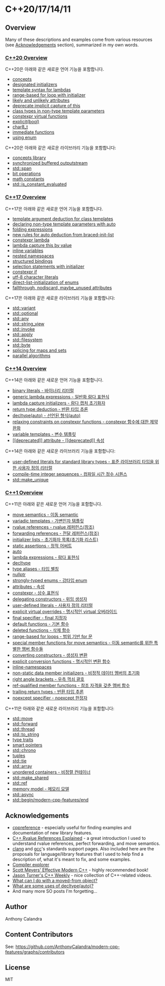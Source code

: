 # C++20/17/14/11

## Overview

Many of these descriptions and examples come from various resources (see [Acknowledgements](#acknowledgements) section), summarized in my own words.

### [C++20 Overview](/modern-cpp-features/CPP20)

C++20은 아래와 같은 새로운 언어 기능을 포함합니다.

- [concepts](/modern-cpp-features/CPP20#concepts)
- [designated initializers](/modern-cpp-features/CPP20#designated-initializers)
- [template syntax for lambdas](/modern-cpp-features/CPP20#template-syntax-for-lambdas)
- [range-based for loop with initializer](/modern-cpp-features/CPP20#range-based-for-loop-with-initializer)
- [likely and unlikely attributes](/modern-cpp-features/CPP20#likely-and-unlikely-attributes)
- [deprecate implicit capture of this](/modern-cpp-features/CPP20#deprecate-implicit-capture-of-this)
- [class types in non-type template parameters](/modern-cpp-features/CPP20#class-types-in-non-type-template-parameters)
- [constexpr virtual functions](/modern-cpp-features/CPP20#constexpr-virtual-functions)
- [explicit(bool)](/modern-cpp-features/CPP20#explicitbool)
- [char8_t](/modern-cpp-features/CPP20#char8_t)
- [immediate functions](/modern-cpp-features/CPP20#immediate-functions)
- [using enum](/modern-cpp-features/CPP20#using-enum)

C++20은 아래와 같은 새로운 라이브러리 기능을 포함합니다:

- [concepts library](/modern-cpp-features/CPP20#concepts-library)
- [synchronized buffered outputstream](/modern-cpp-features/CPP20#synchronized-buffered-outputstream)
- [std::span](/modern-cpp-features/CPP20#stdspan)
- [bit operations](/modern-cpp-features/CPP20#bit-operations)
- [math constants](/modern-cpp-features/CPP20#math-constants)
- [std::is_constant_evaluated](/modern-cpp-features/CPP20#stdis_constant_evaluated)

### [C++17 Overview](/modern-cpp-features/CPP17)

C++17은 아래와 같은 새로운 언어 기능을 포함합니다.

- [template argument deduction for class templates](/modern-cpp-features/CPP17#template-argument-deduction-for-class-templates)
- [declaring non-type template parameters with auto](/modern-cpp-features/CPP17#declaring-non-type-template-parameters-with-auto)
- [folding expressions](/modern-cpp-features/CPP17#folding-expressions)
- [new rules for auto deduction from braced-init-list](/modern-cpp-features/CPP17#new-rules-for-auto-deduction-from-braced-init-list)
- [constexpr lambda](/modern-cpp-features/CPP17#constexpr-lambda)
- [lambda capture this by value](/modern-cpp-features/CPP17#lambda-capture-this-by-value)
- [inline variables](/modern-cpp-features/CPP17#inline-variables)
- [nested namespaces](/modern-cpp-features/CPP17#nested-namespaces)
- [structured bindings](/modern-cpp-features/CPP17#structured-bindings)
- [selection statements with initializer](/modern-cpp-features/CPP17#selection-statements-with-initializer)
- [constexpr if](/modern-cpp-features/CPP17#constexpr-if)
- [utf-8 character literals](/modern-cpp-features/CPP17#utf-8-character-literals)
- [direct-list-initialization of enums](/modern-cpp-features/CPP17#direct-list-initialization-of-enums)
- [fallthrough, nodiscard, maybe_unused attributes](/modern-cpp-features/CPP17#fallthrough-nodiscard-maybe_unused-attributes)

C++17은 아래와 같은 새로운 라이브러리 기능을 포함합니다:

- [std::variant](/modern-cpp-features/CPP17#stdvariant)
- [std::optional](/modern-cpp-features/CPP17#stdoptional)
- [std::any](/modern-cpp-features/CPP17#stdany)
- [std::string_view](/modern-cpp-features/CPP17#stdstring_view)
- [std::invoke](/modern-cpp-features/CPP17#stdinvoke)
- [std::apply](/modern-cpp-features/CPP17#stdapply)
- [std::filesystem](/modern-cpp-features/CPP17#stdfilesystem)
- [std::byte](/modern-cpp-features/CPP17#stdbyte)
- [splicing for maps and sets](/modern-cpp-features/CPP17#splicing-for-maps-and-sets)
- [parallel algorithms](/modern-cpp-features/CPP17#parallel-algorithms)

### [C++14 Overview](/modern-cpp-features/CPP14)

C++14은 아래와 같은 새로운 언어 기능을 포함합니다.

- [binary literals - 바이너리 리터럴](/modern-cpp-features/CPP14#binary-literals)
- [generic lambda expressions - 일반화 람다 표현식](/modern-cpp-features/CPP14#generic-lambda-expressions)
- [lambda capture initializers - 람다 캡처 초기화자](/modern-cpp-features/CPP14#lambda-capture-initializers)
- [return type deduction - 반환 타입 추론](/modern-cpp-features/CPP14#return-type-deduction)
- [decltype(auto) - 선언된 형식(auto)](/modern-cpp-features/CPP14#decltypeauto)
- [relaxing constraints on constexpr functions - constexpr 함수에 대한 제약 완화](/modern-cpp-features/CPP14#relaxing-constraints-on-constexpr-functions)
- [variable templates - 변수 템플릿](/modern-cpp-features/CPP14#variable-templates)
- [\[\[deprecated\]\] attribute - \[\[deprecated\]\] 속성](/modern-cpp-features/CPP14#deprecated-attribute)

C++14은 아래와 같은 새로운 라이브러리 기능을 포함합니다:

- [user-defined literals for standard library types - 표준 라이브러리 타입을 위한 사용자 정의 리터럴](/modern-cpp-features/CPP14#user-defined-literals-for-standard-library-types)
- [compile-time integer sequences - 컴파일 시간 정수 시퀀스](/modern-cpp-features/CPP14#compile-time-integer-sequences)
- [std::make_unique](/modern-cpp-features/CPP14#stdmake_unique)

### [C++1 Overview](/modern-cpp-features/CPP11)

C++11은 아래와 같은 새로운 언어 기능을 포함합니다.

- [move semantics - 이동 semantic](/modern-cpp-features/CPP11#move-semantics)
- [variadic templates - 가변인자 템플릿](/modern-cpp-features/CPP11#variadic-templates)
- [rvalue references - rvalue 레퍼런스(참조)](/modern-cpp-features/CPP11#rvalue-references)
- [forwarding references - 전달 레퍼런스(참조)](/modern-cpp-features/CPP11#forwarding-references)
- [initializer lists - 초기화자 목록(초기화 리스트)](/modern-cpp-features/CPP11#initializer-lists)
- [static assertions - 정적 어써트](/modern-cpp-features/CPP11#static-assertions)
- [auto](/modern-cpp-features/CPP11#auto)
- [lambda expressions - 람다 표현식](/modern-cpp-features/CPP11#lambda-expressions)
- [decltype](/modern-cpp-features/CPP11#decltype)
- [type aliases - 타입 별칭](/modern-cpp-features/CPP11#type-aliases)
- [nullptr](/modern-cpp-features/CPP11#nullptr)
- [strongly-typed enums - 강타입 enum](/modern-cpp-features/CPP11#strongly-typed-enums)
- [attributes - 속성](/modern-cpp-features/CPP11#attributes)
- [constexpr - 상수 표현식](/modern-cpp-features/CPP11#constexpr)
- [delegating constructors - 위임 생성자](/modern-cpp-features/CPP11#delegating-constructors)
- [user-defined literals - 사용자 정의 리터럴](/modern-cpp-features/CPP11#user-defined-literals)
- [explicit virtual overrides - 명시적인 virtual 오버라이드](/modern-cpp-features/CPP11#explicit-virtual-overrides)
- [final specifier - final 지정자](/modern-cpp-features/CPP11#final-specifier)
- [default functions - 기본 함수](/modern-cpp-features/CPP11#default-functions)
- [deleted functions - 삭제 함수](/modern-cpp-features/CPP11#deleted-functions)
- [range-based for loops - 범위 기반 for 문](#range-based-for-loops)
- [special member functions for move semantics - 이동 semantic를 위한 특별한 멤버 함수들](/modern-cpp-features/CPP11#special-member-functions-for-move-semantics)
- [converting constructors - 생성자 변환](/modern-cpp-features/CPP11#converting-constructors)
- [explicit conversion functions - 명시적인 변환 함수](/modern-cpp-features/CPP11#explicit-conversion-functions)
- [inline-namespaces](/modern-cpp-features/CPP11#inline-namespaces)
- [non-static data member initializers - 비정적 데이터 멤버의 초기화](/modern-cpp-features/CPP11#non-static-data-member-initializers)
- [right angle brackets - 우측 꺽쇠 괄호](/modern-cpp-features/CPP11#right-angle-brackets)
- [ref-qualified member functions - 참조 자격을 갖춘 멤버 함수](/modern-cpp-features/CPP11#ref-qualified-member-functions)
- [trailing return types - 반환 타입 추론](/modern-cpp-features/CPP11#trailing-return-types)
- [noexcept specifier - noexcept 한정자](/modern-cpp-features/CPP11#noexcept-specifier)

C++11은 아래와 같은 새로운 라이브러리 기능을 포함합니다:

- [std::move](/modern-cpp-features/CPP11#stdmove)
- [std::forward](/modern-cpp-features/CPP11#stdforward)
- [std::thread](/modern-cpp-features/CPP11#stdthread)
- [std::to_string](/modern-cpp-features/CPP11#stdto_string)
- [type traits](/modern-cpp-features/CPP11#type-traits)
- [smart pointers](/modern-cpp-features/CPP11#smart-pointers)
- [std::chrono](/modern-cpp-features/CPP11#stdchrono)
- [tuples](/modern-cpp-features/CPP11#tuples)
- [std::tie](/modern-cpp-features/CPP11#stdtie)
- [std::array](/modern-cpp-features/CPP11#stdarray)
- [unordered containers - 비정렬 컨테이너](/modern-cpp-features/CPP11#unordered-containers)
- [std::make_shared](/modern-cpp-features/CPP11#stdmake_shared)
- [std::ref](/modern-cpp-features/CPP11#stdref)
- [memory model - 메모리 모델](/modern-cpp-features/CPP11#memory-model)
- [std::async](/modern-cpp-features/CPP11#stdasync)
- [std::begin/modern-cpp-features/end](/modern-cpp-features/CPP11#stdbeginend)

## Acknowledgements

- [cppreference](http://en.cppreference.com/w/cpp) - especially useful for finding examples and documentation of new library features.
- [C++ Rvalue References Explained](http://thbecker.net/articles/rvalue_references/section_01.html) - a great introduction I used to understand rvalue references, perfect forwarding, and move semantics.
- [clang](http://clang.llvm.org/cxx_status.html) and [gcc](https://gcc.gnu.org/projects/cxx-status.html)'s standards support pages. Also included here are the proposals for language/library features that I used to help find a description of, what it's meant to fix, and some examples.
- [Compiler explorer](https://godbolt.org/)
- [Scott Meyers' Effective Modern C++](https://www.amazon.com/Effective-Modern-Specific-Ways-Improve/dp/1491903996) - highly recommended book!
- [Jason Turner's C++ Weekly](https://www.youtube.com/channel/UCxHAlbZQNFU2LgEtiqd2Maw) - nice collection of C++-related videos.
- [What can I do with a moved-from object?](http://stackoverflow.com/questions/7027523/what-can-i-do-with-a-moved-from-object)
- [What are some uses of decltype(auto)?](http://stackoverflow.com/questions/24109737/what-are-some-uses-of-decltypeauto)
- And many more SO posts I'm forgetting...

## Author

Anthony Calandra

## Content Contributors

See: <https://github.com/AnthonyCalandra/modern-cpp-features/graphs/contributors>

## License

MIT
